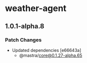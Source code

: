 # weather-agent

## 1.0.1-alpha.8

### Patch Changes

- Updated dependencies [e66643a]
  - @mastra/core@0.1.27-alpha.65
